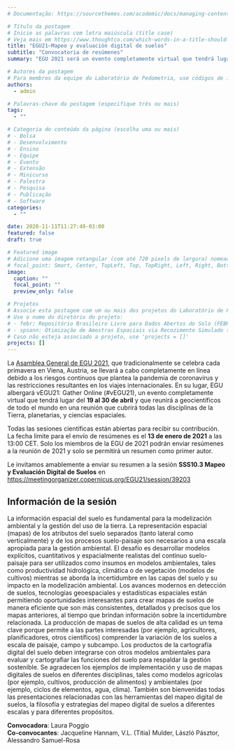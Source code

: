 ```yaml
---
# Documentação: https://sourcethemes.com/academic/docs/managing-content/

# Título da postagem
# Inicie as palavras com letra maiúscula (title case)
# Veja mais em https://www.thoughtco.com/which-words-in-a-title-should-be-capitalized-1691026
title: "EGU21—Mapeo y evaluación digital de suelos"
subtitle: "Convocatoria de resúmenes"
summary: "EGU 2021 será un evento completamente virtual que tendrá lugar del 19 al 30 de abril. Todas las sesiones científicas están abiertas para recibir su contribución. La fecha límite para el envío de resúmenes es el 13 de enero de 2021. Envíe su resumen a la sesión SSS10.3 Mapeo y Evaluación Digital de Suelos."

# Autores da postagem
# Para membros da equipe do Laboratório de Pedometria, use códigos de identificação conforme 'content/authors'
authors:
  - admin

# Palavras-chave da postagem (especifique três ou mais)
tags:
  - ""

# Categoria do conteúdo da página (escolha uma ou mais)
# - Bolsa
# - Desenvolvimento
# - Ensino
# - Equipe
# - Evento
# - Extensão
# - Minicurso
# - Palestra
# - Pesquisa
# - Publicação
# - Software
categories:
  - ""

date: 2020-11-11T11:27:49-03:00
featured: false
draft: true

# Featured image
# Adicione uma imagem retangular (com até 720 pixels de largura) nomeada 'featured' ao diretório desta postagem
# focal_point: Smart, Center, TopLeft, Top, TopRight, Left, Right, BottomLeft, Bottom, BottomRight
image:
  caption: ""
  focal_point: ""
  preview_only: false

# Projetos
# Associe esta postagem com um ou mais dos projetos do Laboratório de Pedometria
# Use o nome do diretório do projeto:
# - febr: Repositório Brasileiro Livre para Dados Abertos do Solo (FEBR)
# - spsann: Otimização de Amostras Espaciais via Recozimento Simulado (SPSANN)
# Caso não esteja associado a projeto, use 'projects = []'
projects: []
---
```


La [Asamblea General de EGU 2021][egu21], que tradicionalmente se celebra cada primavera en Viena, Austria, se llevará a cabo completamente en línea debido a los riesgos continuos que plantea la pandemia de coronavirus y las restricciones resultantes en los viajes internacionales. En su lugar, EGU albergará vEGU21: Gather Online (#vEGU21), un evento completamente virtual que tendrá lugar del **19 al 30 de abril** y que reunirá a geocientíficos de todo el mundo en una reunión que cubrirá todas las disciplinas de la Tierra, planetarias, y ciencias espaciales.

[egu21]: https://egu21.eu/

Todas las sesiones científicas están abiertas para recibir su contribución. La fecha límite para el envío de resúmenes es el **13 de enero de 2021** a las 13:00 CET. Solo los miembros de la EGU de 2021 podrán enviar resúmenes a la reunión de 2021 y solo se permitirá un resumen como primer autor.

Le invitamos amablemente a enviar su resumen a la sesión **SSS10.3 Mapeo y Evaluación Digital de Suelos** en https://meetingorganizer.copernicus.org/EGU21/session/39203

## Información de la sesión

La información espacial del suelo es fundamental para la modelización ambiental y la gestión del uso de la tierra. La representación espacial (mapas) de los atributos del suelo separados (tanto lateral como verticalmente) y de los procesos suelo-paisaje son necesarios a una escala apropiada para la gestión ambiental. El desafío es desarrollar modelos explícitos, cuantitativos y espacialmente realistas del continuo suelo-paisaje para ser utilizados como insumos en modelos ambientales, tales como productividad hidrológica, climática o de vegetación (modelos de cultivos) mientras se aborda la incertidumbre en las capas del suelo y su impacto en la modelización ambiental. Los avances modernos en detección de suelos, tecnologías geoespaciales y estadísticas espaciales están permitiendo oportunidades interesantes para crear mapas de suelos de manera eficiente que son más consistentes, detallados y precisos que los mapas anteriores, al tiempo que brindan información sobre la incertidumbre relacionada. La producción de mapas de suelos de alta calidad es un tema clave porque permite a las partes interesadas (por ejemplo, agricultores, planificadores, otros científicos) comprender la variación de los suelos a escala de paisaje, campo y subcampo. Los productos de la cartografía digital del suelo deben integrarse con otros modelos ambientales para evaluar y cartografiar las funciones del suelo para respaldar la gestión sostenible. Se agradecen los ejemplos de implementación y uso de mapas digitales de suelos en diferentes disciplinas, tales como modelos agrícolas (por ejemplo, cultivos, producción de alimentos) y ambientales (por ejemplo, ciclos de elementos, agua, clima). También son bienvenidas todas las presentaciones relacionadas con las herramientas del mapeo digital de suelos, la filosofía y estrategias del mapeo digital de suelos a diferentes escalas y para diferentes propósitos.

**Convocadora**: Laura Poggio<br>
**Co-convocantes**: Jacqueline Hannam, V.L. (Titia) Mulder, László Pásztor, Alessandro Samuel-Rosa